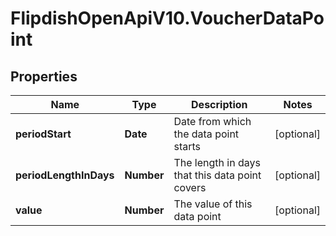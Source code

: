 # FlipdishOpenApiV10.VoucherDataPoint

## Properties
Name | Type | Description | Notes
------------ | ------------- | ------------- | -------------
**periodStart** | **Date** | Date from which the data point starts | [optional] 
**periodLengthInDays** | **Number** | The length in days that this data point covers | [optional] 
**value** | **Number** | The value of this data point | [optional] 


